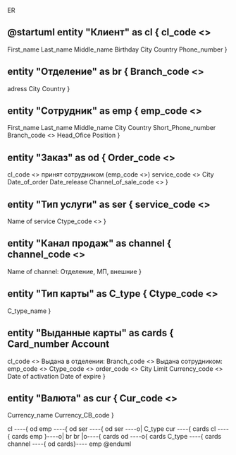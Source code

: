  ER 

@startuml
entity "Клиент" as cl {
cl_code <<generated>>
--
First_name
Last_name
Middle_name
Birthday
City
Country
Phone_number
}

entity "Отделение" as br {
Branch_code <<generated>>
--
adress
City
Country
}

entity "Сотрудник" as emp {
emp_code <<generated>>
--
First_name
Last_name
Middle_name
City
Country
Short_Phone_number
Branch_code <<FK>>
Head_Ofice
Position
}

entity "Заказ" as od {
Order_code <<generated>>
--
cl_code <<FK>>
принят сотрудником (emp_code <<FK>>)
service_code <<FK>>
City
Date_of_order
Date_release
Channel_of_sale_code <<FK>>
}

entity "Тип услуги" as ser {
service_code <<generated>>
--
Name of service
Ctype_code <<FK>>
}

entity "Канал продаж" as channel {
channel_code <<generated>>
--
Name of channel: Отделение, МП, внешние
}


entity "Тип карты" as C_type {
Ctype_code <<generated>>
--
C_type_name
}

entity "Выданные карты" as cards {
Card_number 
Account
--
cl_code <<FK>>
Выдана в отделении: Branch_code <<FK>>
Выдана сотрудником: emp_code <<FK>>
Ctype_code <<FK>>
order_code <<FK>>
City
Limit
Currency_code <<FK>>
Date of activation
Date of expire
}

entity "Валюта" as cur {
Cur_code <<generated>>
--
Currency_name
Currency_CB_code
}


cl ----{ od
emp ----{ od
ser ----{ od
ser ----o| C_type
cur ----{ cards
cl ----{ cards
emp }----o| br
br |o----{ cards
od ----o{ cards
C_type ----{ cards
channel ----{ od
cards}---- emp
@enduml
